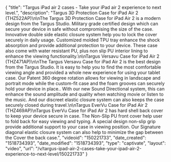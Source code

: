 {
    "title": "Targus iPad air 2 cases - Take your iPad air 2 experience to next level.",
    "description": "Targus 3D Protection Case for iPad Air 2 (THZ522AP)\n\nThe Targus 3D Protection Case for iPad Air 2 is a modern design from the Targus Studio. Military grade certified design which can secure your device in safe without compromising the size of the case. Innovative double side elastic closure system help you to lock the cover securely in daily usage. Customized molded TPU tray enhance the shock absorption and provide additional protection to your device. These case also come with water resistant PU, plus non slip PU interior lining to enhance the viewing functionality.\n\nTargus Versavu Case for iPad Air 2  (THZ471AP)\n\nThe Targus Versavu Case for iPad Air 2 is the best design from the Targus Studio. It is easy to help you to find the most comfortable viewing angle and provided a whole new experience for using your tablet case. Our Patent 360 degree rotation allows for viewing in landscape and portrait mode while the custom-fit case and the foam grooves can securely hold your device in place.. With our new Sound Directional system, this can enhance the sound amplitude and quality when watching movie or listen to the music. And our discreet elastic closure system can also keeps the case securely closed during travel.\n\nTargus EverVu Case for iPad Air 2 (THZ469AP)\nTargus EverVu Case for iPad Air 2 has hard shell back cover to keep your device secure in case. The Non-Slip PU front cover help user to fold back for easy viewing and typing. A special design non-slip grip provide additional support to your case in viewing position. Our Signature diagonal elastic closure system can also help to minimize the gap between the Cover the back case.",
    "videoid": "150221733",
    "date_created": "1518734393",
    "date_modified": "1518734393",
    "type": "captivate",
    "layout": "video",
    "url": "\/v\/targus-ipad-air-2-cases-take-your-ipad-air-2-experience-to-next-level\/150221733"
}